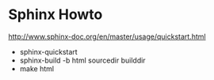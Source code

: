 # Sphinx Howto

http://www.sphinx-doc.org/en/master/usage/quickstart.html

* sphinx-quickstart
* sphinx-build -b html sourcedir builddir
* make html